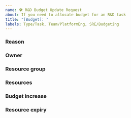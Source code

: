 ```yaml
---
name: 🛠 R&D Budget Update Request
about: If you need to allocate budget for an R&D task
title: "[Budget]: "
labels: Type/Task, Team/PlatformEng, SRE/Budgeting
---
```


### Reason
<!-- Reason for budget request -->

### Owner

### Resource group
<!-- Related resource group in Choreo-rnd-001 subscription -->

### Resources 
<!-- Resources to be created -->

### Budget increase
<!-- Estimated budget increase per month -->

### Resource expiry
<!-- Resource expiration date -->